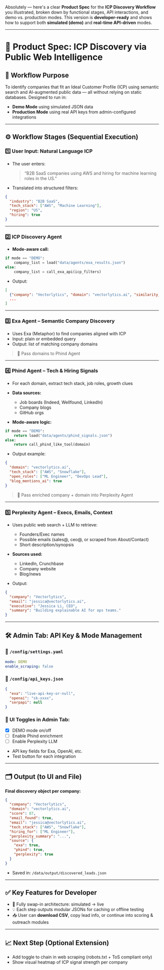Absolutely — here's a clear **Product Spec** for the **ICP Discovery Workflow** you illustrated, broken down by functional stages, API interactions, and demo vs. production modes. This version is **developer-ready** and shows how to support both **simulated (demo)** and **real-time API-driven** modes.

---

# 🧠 **Product Spec: ICP Discovery via Public Web Intelligence**

## 🔄 Workflow Purpose

To identify companies that fit an Ideal Customer Profile (ICP) using semantic search and AI-augmented public data — all without relying on static databases. Designed to run in:

* **Demo Mode** using simulated JSON data
* **Production Mode** using real API keys from admin-configured integrations

---

## ⚙️ Workflow Stages (Sequential Execution)

### 1️⃣ **User Input: Natural Language ICP**

* The user enters:

  > “B2B SaaS companies using AWS and hiring for machine learning roles in the US.”

* Translated into structured filters:

```json
{
  "industry": "B2B SaaS",
  "tech_stack": ["AWS", "Machine Learning"],
  "region": "US",
  "hiring": true
}
```

---

### 2️⃣ **ICP Discovery Agent**

* **Mode-aware call:**

```python
if mode == "DEMO":
    company_list = load("data/agents/exa_results.json")
else:
    company_list = call_exa_api(icp_filters)
```

* Output:

```json
[
  {"company": "Vectorlytics", "domain": "vectorlytics.ai", "similarity_score": 0.91},
  ...
]
```

---

### 3️⃣ **Exa Agent – Semantic Company Discovery**

* Uses Exa (Metaphor) to find companies aligned with ICP
* Input: plain or embedded query
* Output: list of matching company domains

> 🔁 Pass domains to Phind Agent

---

### 4️⃣ **Phind Agent – Tech & Hiring Signals**

* For each domain, extract tech stack, job roles, growth clues

* **Data sources:**

  * Job boards (Indeed, Wellfound, LinkedIn)
  * Company blogs
  * GitHub orgs

* **Mode-aware logic:**

```python
if mode == "DEMO":
    return load("data/agents/phind_signals.json")
else:
    return call_phind_like_tool(domain)
```

* Output example:

```json
{
  "domain": "vectorlytics.ai",
  "tech_stack": ["AWS", "Snowflake"],
  "open_roles": ["ML Engineer", "DevOps Lead"],
  "blog_mentions_ai": true
}
```

> 🔁 Pass enriched company + domain into Perplexity Agent

---

### 5️⃣ **Perplexity Agent – Execs, Emails, Context**

* Uses public web search + LLM to retrieve:

  * Founders/Exec names
  * Possible emails (sales@, ceo@, or scraped from About/Contact)
  * Short description/synopsis

* **Sources used:**

  * LinkedIn, Crunchbase
  * Company website
  * Blog/news

* Output:

```json
{
  "company": "Vectorlytics",
  "email": "jessica@vectorlytics.ai",
  "executive": "Jessica Li, CEO",
  "summary": "Building explainable AI for ops teams."
}
```

---

## 🛠️ **Admin Tab: API Key & Mode Management**

### 📄 `/config/settings.yaml`

```yaml
mode: DEMO
enable_scraping: false
```

### 🔐 `/config/api_keys.json`

```json
{
  "exa": "live-api-key-or-null",
  "openai": "sk-xxxx",
  "serpapi": null
}
```

### 🧩 UI Toggles in Admin Tab:

* [x] DEMO mode on/off
* [ ] Enable Phind enrichment
* [ ] Enable Perplexity LLM
* API key fields for Exa, OpenAI, etc.
* Test button for each integration

---

## 🗂️ **Output (to UI and File)**

**Final discovery object per company:**

```json
{
  "company": "Vectorlytics",
  "domain": "vectorlytics.ai",
  "score": 87,
  "email_found": true,
  "email": "jessica@vectorlytics.ai",
  "tech_stack": ["AWS", "Snowflake"],
  "hiring_for": ["ML Engineer"],
  "perplexity_summary": "...",
  "source": {
    "exa": true,
    "phind": true,
    "perplexity": true
  }
}
```

* Saved in: `/data/output/discovered_leads.json`

---

## ✅ **Key Features for Developer**

* 🔄 Fully swap-in architecture: simulated → live
* 💡 Each step outputs modular JSONs for caching or offline testing
* 📥 User can **download CSV**, copy lead info, or continue into scoring & outreach modules

---

## 📈 Next Step (Optional Extension)

* Add toggle to chain in web scraping (robots.txt + ToS compliant only)
* Show visual heatmap of ICP signal strength per company
